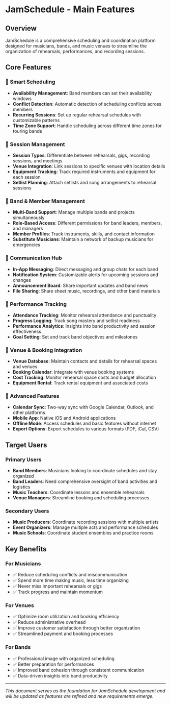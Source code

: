 # JamSchedule - Main Features

## Overview
JamSchedule is a comprehensive scheduling and coordination platform designed for musicians, bands, and music venues to streamline the organization of rehearsals, performances, and recording sessions.

## Core Features

### 📅 Smart Scheduling
- **Availability Management**: Band members can set their availability windows
- **Conflict Detection**: Automatic detection of scheduling conflicts across members
- **Recurring Sessions**: Set up regular rehearsal schedules with customizable patterns
- **Time Zone Support**: Handle scheduling across different time zones for touring bands

### 🎵 Session Management
- **Session Types**: Differentiate between rehearsals, gigs, recording sessions, and meetings
- **Venue Integration**: Link sessions to specific venues with location details
- **Equipment Tracking**: Track required instruments and equipment for each session
- **Setlist Planning**: Attach setlists and song arrangements to rehearsal sessions

### 👥 Band & Member Management
- **Multi-Band Support**: Manage multiple bands and projects simultaneously
- **Role-Based Access**: Different permissions for band leaders, members, and managers
- **Member Profiles**: Track instruments, skills, and contact information
- **Substitute Musicians**: Maintain a network of backup musicians for emergencies

### 📱 Communication Hub
- **In-App Messaging**: Direct messaging and group chats for each band
- **Notification System**: Customizable alerts for upcoming sessions and changes
- **Announcement Board**: Share important updates and band news
- **File Sharing**: Share sheet music, recordings, and other band materials

### 🎯 Performance Tracking
- **Attendance Tracking**: Monitor rehearsal attendance and punctuality
- **Progress Logging**: Track song mastery and setlist readiness
- **Performance Analytics**: Insights into band productivity and session effectiveness
- **Goal Setting**: Set and track band objectives and milestones

### 🏢 Venue & Booking Integration
- **Venue Database**: Maintain contacts and details for rehearsal spaces and venues
- **Booking Calendar**: Integrate with venue booking systems
- **Cost Tracking**: Monitor rehearsal space costs and budget allocation
- **Equipment Rental**: Track rental equipment and associated costs

### 🔧 Advanced Features
- **Calendar Sync**: Two-way sync with Google Calendar, Outlook, and other platforms
- **Mobile App**: Native iOS and Android applications
- **Offline Mode**: Access schedules and basic features without internet
- **Export Options**: Export schedules to various formats (PDF, iCal, CSV)

## Target Users

### Primary Users
- **Band Members**: Musicians looking to coordinate schedules and stay organized
- **Band Leaders**: Need comprehensive oversight of band activities and logistics
- **Music Teachers**: Coordinate lessons and ensemble rehearsals
- **Venue Managers**: Streamline booking and scheduling processes

### Secondary Users
- **Music Producers**: Coordinate recording sessions with multiple artists
- **Event Organizers**: Manage multiple acts and performance schedules
- **Music Schools**: Coordinate student ensembles and practice rooms

## Key Benefits

### For Musicians
- ✅ Reduce scheduling conflicts and miscommunication
- ✅ Spend more time making music, less time organizing
- ✅ Never miss important rehearsals or gigs
- ✅ Track progress and maintain momentum

### For Venues
- ✅ Optimize room utilization and booking efficiency
- ✅ Reduce administrative overhead
- ✅ Improve customer satisfaction through better organization
- ✅ Streamlined payment and booking processes

### For Bands
- ✅ Professional image with organized scheduling
- ✅ Better preparation for performances
- ✅ Improved band cohesion through consistent communication
- ✅ Data-driven insights into band productivity

---

*This document serves as the foundation for JamSchedule development and will be updated as features are refined and new requirements emerge.*
